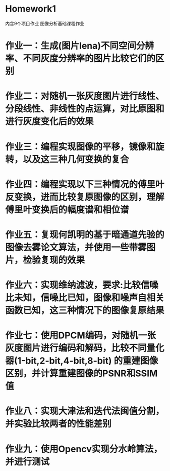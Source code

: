 # Homework1
内含9个项目作业
图像分析基础课程作业
# 作业一：生成(图片lena)不同空间分辨率、不同灰度分辨率的图片比较它们的区别
# 作业二：对随机一张灰度图片进行线性、分段线性、非线性的点运算，对比原图和进行灰度变化后的效果
# 作业三：编程实现图像的平移，镜像和旋转，以及这三种几何变换的复合
# 作业四：编程实现以下三种情况的傅里叶反变换，进而比较复原图像的区别，理解傅里叶变换后的幅度谱和相位谱
# 作业五：复现何凯明的基于暗通道先验的图像去雾论文算法，并使用一些带雾图片，检验复现的效果
# 作业六：实现维纳滤波，要求:比较信噪比未知，信噪比已知，图像和噪声自相关函数已知，这三种情况下的图像复原结果
# 作业七：使用DPCM编码，对随机一张灰度图片进行编码和解码，比较不同量化器(1-bit,2-bit,4-bit,8-bit) 的重建图像区别，并计算重建图像的PSNR和SSIM值
# 作业八：实现大津法和迭代法闽值分割，并实验比较两者的性能差别
# 作业九：使用Opencv实现分水岭算法，并进行测试
